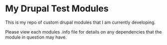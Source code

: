 # My Drupal Test Modules
This is my repo of custom drupal modules that I am currently developing.

Please view each modules .info file for details on any dependencies that the module in question may have.
